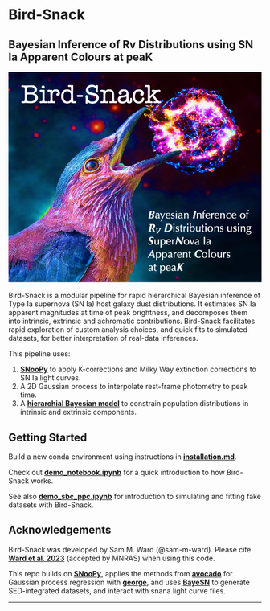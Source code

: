 # Bird-Snack
**B**ayesian **I**nference of **R**v **D**istributions using **SN** Ia **A**pparent **C**olours at pea**K**
---
![Logo](logo/BirdSnackLogo.png)

Bird-Snack is a modular pipeline for rapid hierarchical Bayesian inference of Type Ia supernova (SN Ia) host galaxy dust distributions. It estimates SN Ia apparent magnitudes at time of peak brightness, and decomposes them into intrinsic, extrinsic and achromatic contributions. Bird-Snack facilitates rapid exploration of custom analysis choices, and quick fits to simulated datasets, for better interpretation of real-data inferences.   

This pipeline uses:

1) [**SNooPy**](https://csp.obs.carnegiescience.edu/data/snpy) to apply K-corrections and Milky Way extinction corrections to SN Ia light curves.
2) A 2D Gaussian process to interpolate rest-frame photometry to peak time.
3) A [**hierarchial Bayesian model**](https://github.com/sam-m-ward/birdsnack/blob/main/model_files/stan_files/deviations_model_fit_mags_Gaussianmuintref.stan) to constrain population distributions in intrinsic and extrinsic components.

## Getting Started

Build a new conda environment using instructions in [**installation.md**](https://github.com/sam-m-ward/birdsnack/blob/main/installation.md).

Check out [**demo_notebook.ipynb**](https://github.com/sam-m-ward/birdsnack/blob/main/demo_notebook.ipynb) for a quick introduction to how Bird-Snack works.

See also [**demo_sbc_ppc.ipynb**](https://github.com/sam-m-ward/birdsnack/blob/main/demo_sbc_ppc.ipynb) for introduction to simulating and fitting fake datasets with Bird-Snack.

## Acknowledgements

Bird-Snack was developed by Sam M. Ward (@sam-m-ward). Please cite [**Ward et al. 2023**](https://arxiv.org) (accepted by MNRAS) when using this code.

This repo builds on [**SNooPy**](https://csp.obs.carnegiescience.edu/data/snpy), applies the methods from [**avocado**](https://github.com/kboone/avocado) for Gaussian process regression with [**george**](https://george.readthedocs.io/en/latest/), and uses [**BayeSN**](https://github.com/bayesn/bayesn-public) to generate SED-integrated datasets, and interact with snana light curve files.

---
